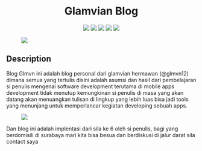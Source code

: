 
<h1 align="center"> Glamvian Blog</h1>
<p align="center">
  
<img src="https://img.shields.io/badge/made%20by-glamvian-green.svg" >

<img src="https://img.shields.io/badge/jekyll-4.0.0-green.svg">

<img src="https://img.shields.io/github/stars/glamvian/glamvian.svg?style=flat">

<img src="https://img.shields.io/github/issues/glamvian/glamvian.svg">

<img src="https://img.shields.io/badge/PRs-welcome-brightgreen.svg?style=flat">
</p>


<figure style="width: 300px">
 <a href="http://www.glamvian.com"><img src="https://media.giphy.com/media/IbTfDrit2BseI3e3cU/giphy.gif"></a>
<figcaption></figcaption>
</figure>


## Description
Blog Glmvn ini adalah blog personal dari glamvian hermawan (@glmvn12) dimana semua yang tertulis disini adalah asumsi dan hasil dari pembelajaran si penulis mengenai software development terutama di mobile apps development tidak menutup kemungkinan si penulis di masa yang akan datang akan menuangkan tulisan di lingkup yang lebih luas bisa jadi tools yang menunjang untuk memperlancar kegiatan developing sebuah apps.


<figure style="width: 200px">
 <a href="/images/BetterDeveloper.png"><img src="/images/BetterDeveloper.png"></a>
<figcaption></figcaption>
</figure>




Dan blog ini adalah implentasi dari sila ke 6 oleh si penulis, bagi yang berdomisili di surabaya mari kita bisa besua dan berdiskusi di jalur darat sila contact saya

